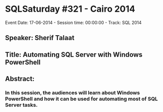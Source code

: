 # SQLSaturday #321 - Cairo 2014
Event Date: 17-06-2014 - Session time: 00:00:00 - Track: SQL 2014
## Speaker: Sherif Talaat
## Title: Automating SQL Server with Windows PowerShell
## Abstract:
### In this session, the audiences will learn about Windows PowerShell and how it can be used for automating most of SQL Server tasks.
